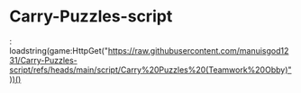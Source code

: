 # Carry-Puzzles-script
: loadstring(game:HttpGet("https://raw.githubusercontent.com/manuisgod1231/Carry-Puzzles-script/refs/heads/main/script/Carry%20Puzzles%20(Teamwork%20Obby)"))()
